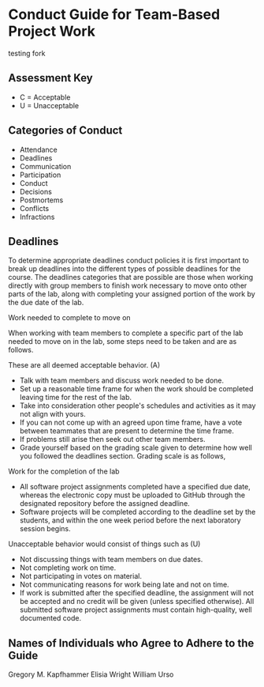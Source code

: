 # Conduct Guide for Team-Based Project Work

testing fork

## Assessment Key

* C = Acceptable
* U = Unacceptable

## Categories of Conduct

* Attendance
* Deadlines
* Communication
* Participation
* Conduct
* Decisions
* Postmortems
* Conflicts
* Infractions

## Deadlines

To determine appropriate deadlines conduct policies it is first important to
break up deadlines into the different types of possible deadlines for the
course. The deadlines categories that are possible are those when working
directly with group members to finish work necessary to move onto other parts
of the lab, along with completing your assigned portion of the work by the due
date of the lab.

Work needed to complete to move on

When working with team members to complete a specific part of the lab needed to
move on in the lab, some steps need to be taken and are as follows.

These are all deemed acceptable behavior. (A)

* Talk with team members and discuss work needed to be done.
* Set up a reasonable time frame for when the work should be completed
leaving time for the rest of the lab.
* Take into consideration other people's schedules and activities as it may
not align with yours.
* If you can not come up with an agreed upon time frame, have a vote
between teammates that are present to determine the time frame.
* If problems still arise then seek out other team members.
* Grade yourself based on the grading scale given to determine how well you
followed the deadlines section. Grading scale is as follows,

Work for the completion of the lab

* All software project assignments completed have a specified due date, whereas
the electronic copy must be uploaded to GitHub through the designated repository
before the assigned deadline.
* Software projects will be completed according to the deadline set by
the students, and within the one week period before the next laboratory session
begins.

Unacceptable behavior would consist of things such as (U)

* Not discussing things with team members on due dates.
* Not completing work on time.
* Not participating in votes on material.
* Not communicating reasons for work being late and not on time.
* If work is submitted after the specified deadline, the assignment will not be
accepted and no credit will be given (unless specified otherwise). All submitted
software project assignments must contain high-quality, well documented code.


## Names of Individuals who Agree to Adhere to the Guide

Gregory M. Kapfhammer
Elisia Wright
William Urso
